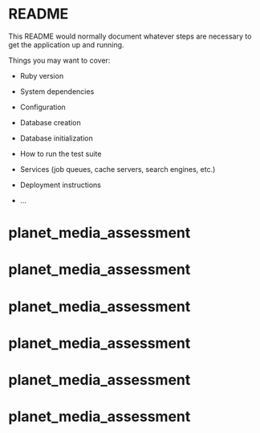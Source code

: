 # README

This README would normally document whatever steps are necessary to get the
application up and running.

Things you may want to cover:

* Ruby version

* System dependencies

* Configuration

* Database creation

* Database initialization

* How to run the test suite

* Services (job queues, cache servers, search engines, etc.)

* Deployment instructions

* ...
# planet_media_assessment
# planet_media_assessment
# planet_media_assessment
# planet_media_assessment
# planet_media_assessment
# planet_media_assessment
